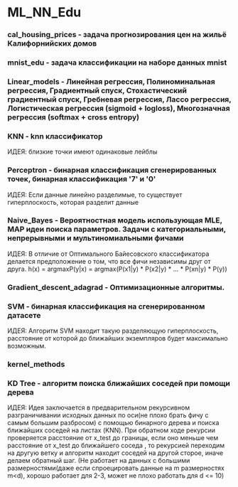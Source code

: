 # ML_NN_Edu

### cal_housing_prices - задача прогнозирования цен на жильё Калифорнийских домов
### mnist_edu - задача классификации на наборе данных mnist
### Linear_models - Линейная регрессия, Полиноминальная регрессия, Градиентный спуск, Стохастический градиентный спуск, Гребневая регрессия, Лассо регрессия, Логистическая регрессия (sigmoid + logloss), Многозначная регрессия (softmax + cross entropy)
### KNN - knn классификатор 
 ИДЕЯ: близкие точки имеют одинаковые лейблы
### Perceptron - бинарная классификация сгенерированных точек, бинарная классификация '7' и '0'
 ИДЕЯ: Если данные линейно разделимые, то существует гиперплоскость, которая разделит данные
### Naive_Bayes - Вероятностная модель использующая MLE, MAP идеи поиска параметров. Задачи с категориальными, непрерывными и мультиномиальными фичами
 ИДЕЯ: В отличие от Оптимального Байесовского классификатора делается предположение о том, что все фичи независимы друг от друга.
 h(x) = argmaxP(y|x) = argmax(P(x1|y) * P(x2|y) * ... * P(xn|y) * P(y))  
 ### Gradient_descent_adagrad - Оптимизационные алгоритмы.  
 ### SVM - бинарная классификация на сгенерированном датасете
 ИДЕЯ: Алгоритм SVM находит такую разделяющую гиперплоскость, расстояние от которой до ближайших экземпляров будет максимально возможным.
 ### kernel_methods
 ### KD Tree - алгоритм поиска ближайших соседей при помощи дерева
 ИДЕЯ: Идея заключается в предварительном рекурсивном разграничивании исходных данных по оси(не плохо брать фичу с самым большим разбросом) с помощью бинарного дерева и поиска ближайших соседей на листах (KNN).
 При обратном ходе рекурсии проверяется расстояние от x_test до границы, если оно меньше чем расстояние от x_test до ближайшего соседа , то рекурсией переходим на другую ветку и алгоритм находит соседей на другой сторое, иначе делаем обратный шаг. (Не работает на данных с большими размерностями(даже если спроецировать данные на m размерностях m<d), хорошо работает для 2-3, может не плохо работать для d <= 10)

